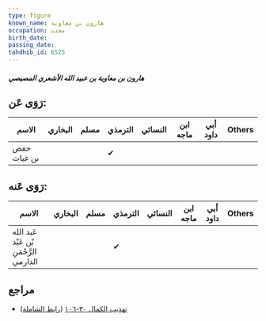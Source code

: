 ```yaml
---
type: figure
known_name: هارون بن معاوية
occupation: محدث
birth_date:
passing_date:
tahdhib_id: 6525
---
```

##### هارون بن معاوية بن عبيد الله الأشعري المصيصي

## رَوَى عَن:
| الاسم       | البخاري | مسلم | الترمذي | النسائي | ابن ماجه | أبي داود | Others |
| ----------- | ------- | ---- | ------- | ------- | -------- | -------- | ------ |
| حفص بن غياث |         |      | ✔       |         |          |          |        |
## رَوَى عَنه:
| الاسم                                   | البخاري | مسلم | الترمذي | النسائي | ابن ماجه | أبي داود | Others |
| --------------------------------------- | ------- | ---- | ------- | ------- | -------- | -------- | ------ |
| عَبد الله بْن عَبْد الرَّحْمَنِ الدارمي |         |      | ✔       |         |          |          |        |
## مراجع
- [تهذيب الكمال ٣٠-١٠٦](obsidian://open?vault=Tahdhib-al-Kamal&file=Figures/٦٥٢٥-هارون%20بن%20معاوية%20بن%20عبيد%20الله%20الأشعري%20المصيصي) ([رابط الشاملة](https://shamela.ws/book/3722/16172))